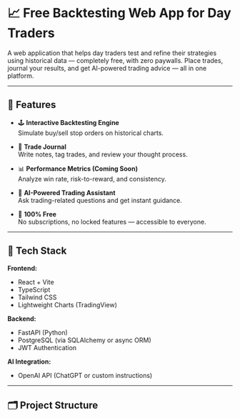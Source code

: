 # 📈 Free Backtesting Web App for Day Traders

A web application that helps day traders test and refine their strategies using historical data — completely free, with zero paywalls. Place trades, journal your results, and get AI-powered trading advice — all in one platform.

---

## 🚀 Features

- 🕹️ **Interactive Backtesting Engine**  
  Simulate buy/sell stop orders on historical charts.

- 📒 **Trade Journal**  
  Write notes, tag trades, and review your thought process.

- 📊 **Performance Metrics (Coming Soon)**  
  Analyze win rate, risk-to-reward, and consistency.

- 🤖 **AI-Powered Trading Assistant**  
  Ask trading-related questions and get instant guidance.

- 💸 **100% Free**  
  No subscriptions, no locked features — accessible to everyone.

---

## 🧱 Tech Stack

**Frontend:**

- React + Vite
- TypeScript
- Tailwind CSS
- Lightweight Charts (TradingView)

**Backend:**

- FastAPI (Python)
- PostgreSQL (via SQLAlchemy or async ORM)
- JWT Authentication

**AI Integration:**

- OpenAI API (ChatGPT or custom instructions)

---

## 🗂️ Project Structure
